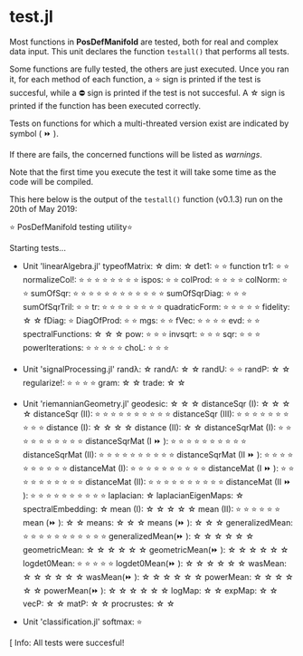 # test.jl

Most functions in **PosDefManifold** are tested, both for real and complex data input. This unit declares the function `testall()` that performs all tests.

Some functions are fully tested, the others are just executed.
Unce you ran it, for each method of each function,
a ⭐ sign is printed if the test is succesful, while
a ⛔ sign is printed if the test is not succesful.
A ☆ sign is printed if the function has been executed correctly.

Tests on functions for which a multi-threated version exist are indicated by symbol ( ⏩ ).

If there are fails, the concerned functions will be listed as *warnings*.

Note that the first time you execute the test it will take some time as the code will be compiled.

This here below is the output of the `testall()` function
(v0.1.3) run on the 20th of May 2019:

⭐  PosDefManifold testing utility⭐

Starting tests...

- Unit 'linearAlgebra.jl'
typeofMatrix:           ☆
dim:                    ☆
det1:                   ⭐ ⭐
function tr1:           ⭐ ⭐
normalizeCol!:          ⭐ ⭐ ⭐ ⭐ ⭐ ⭐ ⭐ ⭐
ispos:                  ⭐ ⭐
colProd:                ⭐ ⭐ ⭐ ⭐
colNorm:                ⭐ ⭐
sumOfSqr:               ⭐ ⭐ ⭐ ⭐ ⭐ ⭐ ⭐ ⭐ ⭐ ⭐ ⭐ ⭐
sumOfSqrDiag:           ⭐ ⭐ ⭐
sumOfSqrTril:           ⭐ ⭐
tr:                     ⭐ ⭐ ⭐ ⭐ ⭐ ⭐ ⭐ ⭐
quadraticForm:          ⭐ ⭐ ⭐ ⭐ ⭐
fidelity:               ☆ ☆
fDiag:                  ⭐
DiagOfProd:             ⭐ ⭐
mgs:                    ⭐ ⭐
fVec:                   ⭐ ⭐ ⭐ ⭐
evd:                    ⭐ ⭐
spectralFunctions:      ☆ ☆ ☆
pow:                    ⭐ ⭐ ⭐
invsqrt:                ⭐ ⭐ ⭐
sqr:                    ⭐ ⭐ ⭐
powerIterations:        ⭐ ⭐ ⭐ ⭐ ⭐
choL:                   ⭐ ⭐ ⭐

- Unit 'signalProcessing.jl'
randλ:                  ☆
randΛ:                  ☆ ☆
randU:                  ⭐ ⭐
randP:                  ☆ ☆
regularize!:            ⭐ ⭐ ⭐ ⭐
gram:                   ☆ ☆
trade:                  ☆ ☆

- Unit 'riemannianGeometry.jl'
geodesic:               ☆ ☆ ☆
distanceSqr (I):        ☆ ☆ ☆ ☆
distanceSqr (II):       ⭐ ⭐ ⭐ ⭐ ⭐ ⭐ ⭐ ⭐ ⭐ ⭐
distanceSqr (III):      ⭐ ⭐ ⭐ ⭐ ⭐ ⭐ ⭐ ⭐ ⭐ ⭐
distance (I):           ☆ ☆ ☆ ☆
distance (II):          ☆ ☆
distanceSqrMat (I):     ⭐ ⭐ ⭐ ⭐ ⭐ ⭐ ⭐ ⭐ ⭐ ⭐
distanceSqrMat (I ⏩ ):  ⭐ ⭐ ⭐ ⭐ ⭐ ⭐ ⭐ ⭐ ⭐ ⭐
distanceSqrMat (II):    ⭐ ⭐ ⭐ ⭐ ⭐ ⭐ ⭐ ⭐ ⭐ ⭐
distanceSqrMat (II ⏩ ): ⭐ ⭐ ⭐ ⭐ ⭐ ⭐ ⭐ ⭐ ⭐ ⭐
distanceMat (I):        ⭐ ⭐ ⭐ ⭐ ⭐ ⭐ ⭐ ⭐ ⭐ ⭐
distanceMat (I ⏩ ):     ⭐ ⭐ ⭐ ⭐ ⭐ ⭐ ⭐ ⭐ ⭐ ⭐
distanceMat (II):       ⭐ ⭐ ⭐ ⭐ ⭐ ⭐ ⭐ ⭐ ⭐ ⭐
distanceMat (II ⏩ ):    ⭐ ⭐ ⭐ ⭐ ⭐ ⭐ ⭐ ⭐ ⭐ ⭐
laplacian:              ☆
laplacianEigenMaps:     ☆
spectralEmbedding:      ☆
mean (I):               ☆ ☆ ☆ ☆ ☆
mean (II):              ⭐ ⭐ ⭐ ⭐ ⭐ ⭐
mean (⏩ ):              ☆ ☆
means:                  ☆ ☆ ☆
means (⏩ ):             ☆ ☆ ☆
generalizedMean:        ⭐ ⭐ ⭐ ⭐ ⭐ ⭐ ⭐ ⭐ ⭐ ⭐ ⭐
generalizedMean(⏩ ):    ☆ ☆ ☆ ☆ ☆ ☆
geometricMean:          ☆ ☆ ☆ ☆ ☆ ☆
geometricMean(⏩ ):      ☆ ☆ ☆ ☆ ☆ ☆
logdet0Mean:            ⭐ ⭐ ⭐ ⭐ ⭐
logdet0Mean(⏩ ):        ☆ ☆ ☆ ☆ ☆ ☆
wasMean:                ☆ ☆ ☆ ☆ ☆ ☆
wasMean(⏩ ):            ☆ ☆ ☆ ☆ ☆ ☆
powerMean:              ☆ ☆ ☆ ☆ ☆ ☆
powerMean(⏩ ):          ☆ ☆ ☆ ☆ ☆ ☆
logMap:                 ☆ ☆
expMap:                 ☆ ☆
vecP:                   ☆ ☆
matP:                   ☆ ☆
procrustes:             ☆ ☆

- Unit 'classification.jl'
softmax:                ⭐

[ Info: All tests were succesful!
